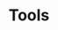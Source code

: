 ---
title: Tools
description: Post where I talk about a tech tool.
image:

# Badge style
style:
    background: "#247bed"
    color: "#fff"
---